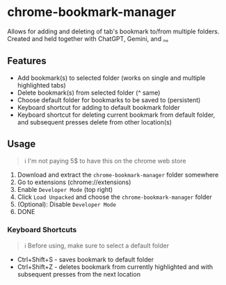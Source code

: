# chrome-bookmark-manager
Allows for adding and deleting of tab's bookmark to/from multiple folders. Created and held together with ChatGPT, Gemini, and <sub><sup><sub>me</sub></sup><sub>

## Features
- Add bookmark(s) to selected folder (works on single and multiple highlighted tabs)
- Delete bookmark(s) from selected folder (^ same)
- Choose default folder for bookmarks to be saved to (persistent)
- Keyboard shortcut for adding to default bookmark folder
- Keyboard shortcut for deleting current bookmark from default folder, and subsequent presses delete from other location(s)

## Usage
> :information_source: I'm not paying 5$ to have this on the chrome web store 

1. Download and extract the `chrome-bookmark-manager` folder somewhere 
2. Go to extensions (chrome://extensions)
3. Enable `Developer Mode` (top right)
4. Click `Load Unpacked` and choose the `chrome-bookmark-manager` folder
5. (Optional): Disable `Developer Mode`
6. DONE

### Keyboard Shortcuts
> :information_source: Before using, make sure to select a default folder
- Ctrl+Shift+S - saves bookmark to default folder
- Ctrl+Shift+Z - deletes bookmark from currently highlighted and with subsequent presses from the next location
